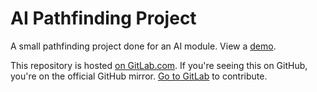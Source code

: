 # AI Pathfinding Project

A small pathfinding project done for an AI module. View a
[demo](https://volatilethunk.com/projects/ai-pathfinding-project/index.html).

This repository is hosted [on
GitLab.com](https://gitlab.com/louis.jackman/ai-pathfinding-project). If you're
seeing this on GitHub, you're on the official GitHub mirror. [Go to
GitLab](https://gitlab.com/louis.jackman/ai-pathfinding-project) to contribute.


